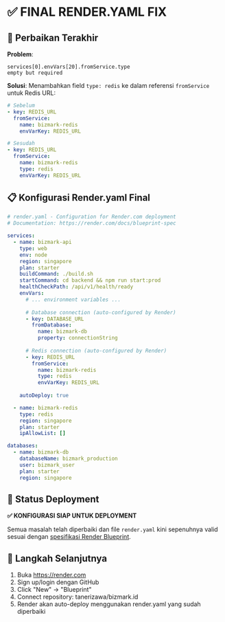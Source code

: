 ✅ FINAL RENDER.YAML FIX
==========================

## 🔧 Perbaikan Terakhir

**Problem**: 
```
services[0].envVars[20].fromService.type
empty but required
```

**Solusi**:
Menambahkan field `type: redis` ke dalam referensi `fromService` untuk Redis URL:

```yaml
# Sebelum
- key: REDIS_URL
  fromService:
    name: bizmark-redis
    envVarKey: REDIS_URL

# Sesudah
- key: REDIS_URL
  fromService:
    name: bizmark-redis
    type: redis
    envVarKey: REDIS_URL
```

## 📋 Konfigurasi Render.yaml Final

```yaml
# render.yaml - Configuration for Render.com deployment
# Documentation: https://render.com/docs/blueprint-spec

services:
  - name: bizmark-api
    type: web
    env: node
    region: singapore
    plan: starter
    buildCommand: ./build.sh
    startCommand: cd backend && npm run start:prod
    healthCheckPath: /api/v1/health/ready
    envVars:
      # ... environment variables ...
      
      # Database connection (auto-configured by Render)
      - key: DATABASE_URL
        fromDatabase:
          name: bizmark-db
          property: connectionString
          
      # Redis connection (auto-configured by Render)  
      - key: REDIS_URL
        fromService:
          name: bizmark-redis
          type: redis
          envVarKey: REDIS_URL
          
    autoDeploy: true

  - name: bizmark-redis
    type: redis
    region: singapore
    plan: starter
    ipAllowList: []

databases:
  - name: bizmark-db
    databaseName: bizmark_production
    user: bizmark_user
    plan: starter
    region: singapore
```

## 🚀 Status Deployment

**✅ KONFIGURASI SIAP UNTUK DEPLOYMENT**

Semua masalah telah diperbaiki dan file `render.yaml` kini sepenuhnya valid sesuai dengan [spesifikasi Render Blueprint](https://render.com/docs/blueprint-spec).

## 🎯 Langkah Selanjutnya

1. Buka https://render.com
2. Sign up/login dengan GitHub
3. Click "New" → "Blueprint"
4. Connect repository: tanerizawa/bizmark.id
5. Render akan auto-deploy menggunakan render.yaml yang sudah diperbaiki
